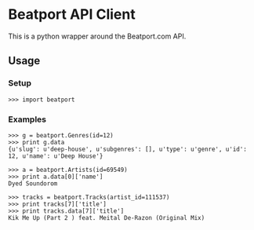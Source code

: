 # Beatport API Client

This is a python wrapper around the Beatport.com API.

## Usage

### Setup

    >>> import beatport

### Examples

    >>> g = beatport.Genres(id=12)
    >>> print g.data
    {u'slug': u'deep-house', u'subgenres': [], u'type': u'genre', u'id': 12, u'name': u'Deep House'}

    >>> a = beatport.Artists(id=69549)
    >>> print a.data[0]['name']
    Dyed Soundorom

    >>> tracks = beatport.Tracks(artist_id=111537)
    >>> print tracks[7]['title']
    >>> print tracks.data[7]['title']
    Kik Me Up (Part 2 ) feat. Meital De-Razon (Original Mix)
